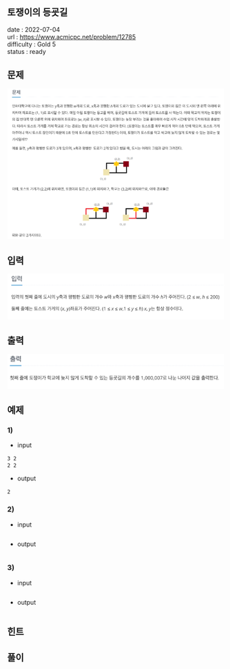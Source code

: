 토쟁이의 등굣길
---

date : 2022-07-04   
url : https://www.acmicpc.net/problem/12785   
difficulty : Gold 5   
status : ready

문제
---
![img.png](img.png)

입력
---
![img_1.png](img_1.png)

출력
---
![img_2.png](img_2.png)

예제
--

### 1)
- input
```
3 2
2 2
```

- output
```
2
```

### 2)

- input
```
```

- output
```
```

### 3)

- input
```
```

- output
```
```

힌트
--

풀이
---

